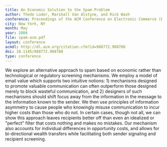 ```yaml
---
title: An Economic Solution to the Spam Problem
author: Thede Loder, Marshall Van Alstyne, and Rick Wash
conference: Proceedings of the ACM Conference on Electronic Commerce (EC)
city: New York, NY
month: May
year: 2004
file: spam-acm.pdf
layout: conference
acmdl: http://dl.acm.org/citation.cfm?id=988772.988780
doi: 10.1145/988772.988780
type: conference
---
```


We explore an alternative approach to spam based on economic rather than technological or regulatory screening
mechanisms. We employ a model of email value which supports two intuitive notions: 1) mechanisms designed to promote
valuable communication can often outperform those designed merely to block wasteful communication, and 2) designers of
such mechanisms should shift focus away from the information in the message to the information known to the sender. We
then use principles of information asymmetry to cause people who knowingly misuse communication to incur higher costs
than those who do not. In certain cases, though not all, we can show this approach leaves recipients better off than even
an idealized or "perfect" filter that costs nothing and makes no mistakes. Our mechanism also accounts for individual
differences in opportunity costs, and allows for bi-directional wealth transfers while facilitating both sender signaling
and recipient screening.

